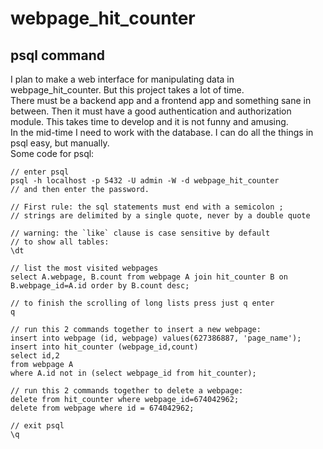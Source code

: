 # webpage_hit_counter

## psql command

I plan to make a web interface for manipulating data in webpage_hit_counter. But this project takes a lot of time.  
There must be a backend app and a frontend app and something sane in between. Then it must have a good authentication and authorization module.
This takes time to develop and it is not funny and amusing.  
In the mid-time I need to work with the database. I can do all the things in psql easy, but manually.  
Some code for psql:

``` psql
// enter psql
psql -h localhost -p 5432 -U admin -W -d webpage_hit_counter
// and then enter the password.

// First rule: the sql statements must end with a semicolon ;
// strings are delimited by a single quote, never by a double quote

// warning: the `like` clause is case sensitive by default
// to show all tables:
\dt

// list the most visited webpages
select A.webpage, B.count from webpage A join hit_counter B on B.webpage_id=A.id order by B.count desc;

// to finish the scrolling of long lists press just q enter
q

// run this 2 commands together to insert a new webpage:
insert into webpage (id, webpage) values(627386887, 'page_name');
insert into hit_counter (webpage_id,count)
select id,2
from webpage A
where A.id not in (select webpage_id from hit_counter);

// run this 2 commands together to delete a webpage:
delete from hit_counter where webpage_id=674042962;
delete from webpage where id = 674042962;

// exit psql
\q
```


